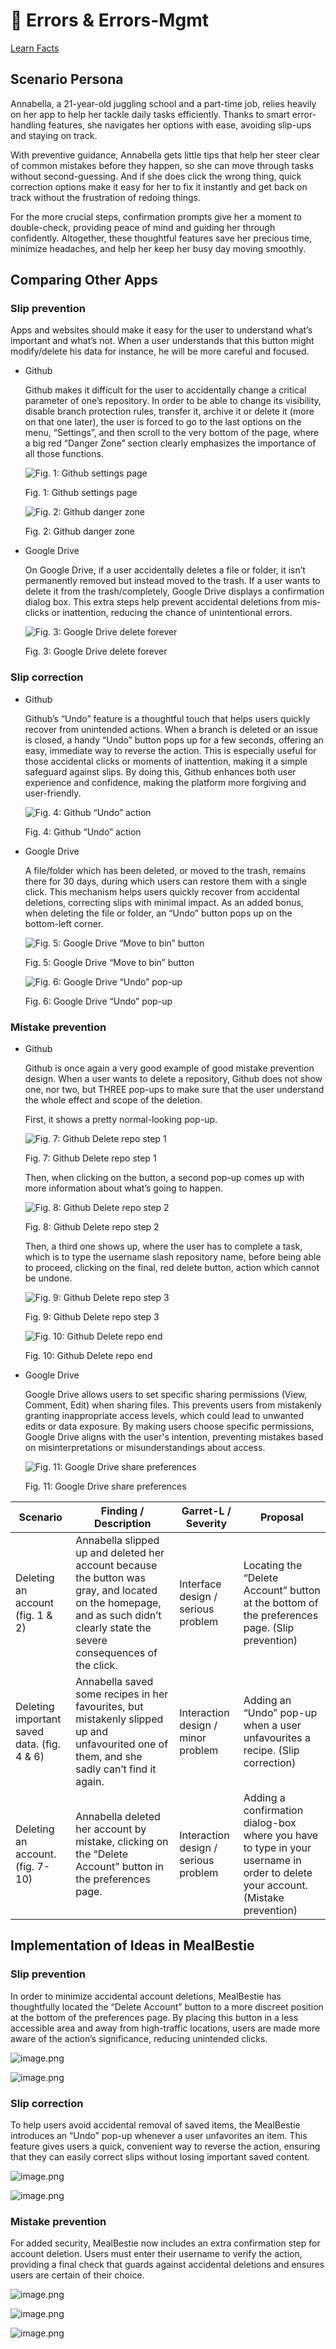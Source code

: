 # 🚨 Errors & Errors-Mgmt

[Learn Facts](LearnFacts/Learn%20Facts%20SW06.md)

## Scenario Persona

Annabella, a 21-year-old juggling school and a part-time job, relies heavily on her app to help her tackle daily tasks efficiently. Thanks to smart error-handling features, she navigates her options with ease, avoiding slip-ups and staying on track.

With preventive guidance, Annabella gets little tips that help her steer clear of common mistakes before they happen, so she can move through tasks without second-guessing. And if she does click the wrong thing, quick correction options make it easy for her to fix it instantly and get back on track without the frustration of redoing things.

For the more crucial steps, confirmation prompts give her a moment to double-check, providing peace of mind and guiding her through confidently. Altogether, these thoughtful features save her precious time, minimize headaches, and help her keep her busy day moving smoothly.

## Comparing Other Apps

### **Slip prevention**

Apps and websites should make it easy for the user to understand what’s important and what’s not. When a user understands that this button might modify/delete his data for instance, he will be more careful and focused.

- Github
    
    Github makes it difficult for the user to accidentally change a critical parameter of one’s repository. In order to be able to change its visibility, disable branch protection rules, transfer it, archive it or delete it (more on that one later), the user is forced to go to the last options on the menu, “Settings”, and then scroll to the very bottom of the page, where a big red “Danger Zone” section clearly emphasizes the importance of all those functions.
    
    ![Fig. 1: Github settings page](Images/sw06/sw06_15.png)
    
    Fig. 1: Github settings page
    
    ![Fig. 2: Github danger zone](Images/sw06/sw06_1.png)
    
    Fig. 2: Github danger zone
    
- Google Drive
    
    On Google Drive, if a user accidentally deletes a file or folder, it isn’t permanently removed but instead moved to the trash. If a user wants to delete it from the trash/completely, Google Drive displays a confirmation dialog box. This extra steps help prevent accidental deletions from mis-clicks or inattention, reducing the chance of unintentional errors.
    
    ![Fig. 3: Google Drive delete forever](Images/sw06/sw06_2.png)
    
    Fig. 3: Google Drive delete forever
    

### **Slip correction**

- Github
    
    Github’s “Undo” feature is a thoughtful touch that helps users quickly recover from unintended actions. When a branch is deleted or an issue is closed, a handy “Undo” button pops up for a few seconds, offering an easy, immediate way to reverse the action. This is especially useful for those accidental clicks or moments of inattention, making it a simple safeguard against slips. By doing this, Github enhances both user experience and confidence, making the platform more forgiving and user-friendly.
    
    ![Fig. 4: Github “Undo” action](Images/sw06/sw06_10.png)
    
    Fig. 4: Github “Undo” action
    
- Google Drive
    
    A file/folder which has been deleted, or moved to the trash, remains there for 30 days, during which users can restore them with a single click. This mechanism helps users quickly recover from accidental deletions, correcting slips with minimal impact. As an added bonus, when deleting the file or folder, an “Undo” button pops up on the bottom-left corner. 
    
    ![Fig. 5: Google Drive “Move to bin” button](Images/sw06/sw06_11.png)
    
    Fig. 5: Google Drive “Move to bin” button
    
    ![Fig. 6: Google Drive “Undo” pop-up](Images/sw06/sw06_12.png)
    
    Fig. 6: Google Drive “Undo” pop-up
    

### **Mistake prevention**

- Github
    
    Github is once again a very good example of good mistake prevention design. When a user wants to delete a repository, Github does not show one, nor two, but THREE pop-ups to make sure that the user understand the whole effect and scope of the deletion.
    
    First, it shows a pretty normal-looking pop-up.  
    
    ![Fig. 7: Github Delete repo step 1](Images/sw06/sw06_13.png)
    
    Fig. 7: Github Delete repo step 1
    
    Then, when clicking on the button, a second pop-up comes up with more information about what’s going to happen.
    
    ![Fig. 8: Github Delete repo step 2](Images/sw06/sw06_9.png)
    
    Fig. 8: Github Delete repo step 2
    
    Then, a third one shows up, where the user has to complete a task, which is to type the username slash repository name, before being able to proceed, clicking on the final, red delete button, action which cannot be undone.
    
    ![Fig. 9: Github Delete repo step 3](Images/sw06/sw06_14.png)
    
    Fig. 9: Github Delete repo step 3
    
    ![Fig. 10: Github Delete repo end](Images/sw06/sw06_3.png)
    
    Fig. 10: Github Delete repo end
    
- Google Drive
    
    Google Drive allows users to set specific sharing permissions (View, Comment, Edit) when sharing files. This prevents users from mistakenly granting inappropriate access levels, which could lead to unwanted edits or data exposure. By making users choose specific permissions, Google Drive aligns with the user's intention, preventing mistakes based on misinterpretations or misunderstandings about access.
    
    ![Fig. 11: Google Drive share preferences](Images/sw06/sw06_4.png)
    
    Fig. 11: Google Drive share preferences
    

| Scenario | Finding / Description | Garret-L / Severity | Proposal |
| --- | --- | --- | --- |
| Deleting an account (fig. 1 & 2) | Annabella slipped up and deleted her account because the button was gray, and located on the homepage, and as such didn’t clearly state the severe consequences of the click. | Interface design / serious problem | Locating the “Delete Account” button at the bottom of the preferences page. (Slip prevention) |
| Deleting important saved data. (fig. 4 & 6) | Annabella saved some recipes in her favourites, but mistakenly slipped up and unfavourited one of them, and she sadly can’t find it again. | Interaction design / minor problem | Adding an “Undo” pop-up when a user unfavourites a recipe. (Slip correction) |
| Deleting an account. (fig. 7-10) | Annabella deleted her account by mistake, clicking on the “Delete Account” button in the preferences page.  | Interaction design / serious problem | Adding a confirmation dialog-box where you have to type in your username in order to delete your account. (Mistake prevention) |

## Implementation of Ideas in MealBestie

### **Slip prevention**

In order to minimize accidental account deletions, MealBestie has thoughtfully located the “Delete Account” button to a more discreet position at the bottom of the preferences page. By placing this button in a less accessible area and away from high-traffic locations, users are made more aware of the action’s significance, reducing unintended clicks.

![image.png](Images/sw06/sw06_5.png)

![image.png](Images/sw06/sw06_6.png)

### **Slip correction**

To help users avoid accidental removal of saved items, the MealBestie introduces an “Undo” pop-up whenever a user unfavorites an item. This feature gives users a quick, convenient way to reverse the action, ensuring that they can easily correct slips without losing important saved content.

![image.png](Images/sw06/sw06_7.png)

![image.png](Images/sw06/sw06_8.png)

### **Mistake prevention**

For added security, MealBestie now includes an extra confirmation step for account deletion. Users must enter their username to verify the action, providing a final check that guards against accidental deletions and ensures users are certain of their choice.

![image.png](Images/sw06/sw06_18.png)

![image.png](Images/sw06/sw06_17.png)

![image.png](Images/sw06/sw06_16.png)